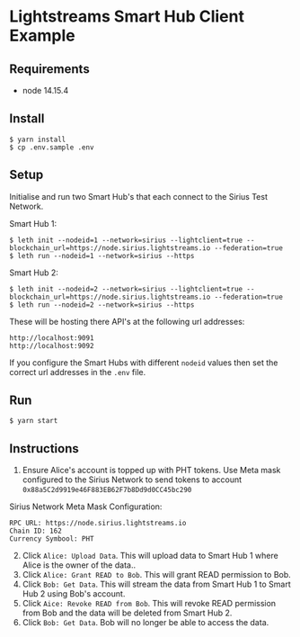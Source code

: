 # Lightstreams Smart Hub Client Example

## Requirements
- node 14.15.4

## Install

```
$ yarn install
$ cp .env.sample .env
```

## Setup
Initialise and run two Smart Hub's that each connect to the Sirius Test Network.

Smart Hub 1:
```
$ leth init --nodeid=1 --network=sirius --lightclient=true --blockchain_url=https://node.sirius.lightstreams.io --federation=true
$ leth run --nodeid=1 --network=sirius --https
```

Smart Hub 2:
```
$ leth init --nodeid=2 --network=sirius --lightclient=true --blockchain_url=https://node.sirius.lightstreams.io --federation=true
$ leth run --nodeid=2 --network=sirius --https
```

These will be hosting there API's at the following url addresses:
```
http://localhost:9091
http://localhost:9092
```

If you configure the Smart Hubs with different `nodeid` values then set the correct url addresses in the `.env` file.

## Run
```
$ yarn start
```

## Instructions
1. Ensure Alice's account is topped up with PHT tokens. Use Meta mask configured to the Sirius Network to send tokens to account `0x88a5C2d9919e46F883EB62F7b8Dd9d0CC45bc290`

Sirius Network Meta Mask Configuration:
```
RPC URL: https://node.sirius.lightstreams.io
Chain ID: 162
Currency Symbool: PHT
```

2. Click `Alice: Upload Data`. This will upload data to Smart Hub 1 where Alice is the owner of the data..
3. Click `Alice: Grant READ to Bob`. This will grant READ permission to Bob.
4. Click `Bob: Get Data`. This will stream the data from Smart Hub 1 to Smart Hub 2 using Bob's account.
5. Click `Aice: Revoke READ from Bob`. This will revoke READ permission from Bob and the data will be deleted from Smart Hub 2.
6. Click `Bob: Get Data`. Bob will no longer be able to access the data.
